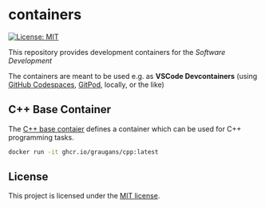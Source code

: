 # containers

[![License: MIT](https://img.shields.io/badge/License-MIT-yellow.svg)](https://opensource.org/licenses/MIT)

This repository provides development containers for the *Software Development*

The containers are meant to be used e.g. as **VSCode Devcontainers** (using [GitHub Codespaces](https://docs.github.com/en/codespaces/overview), [GitPod](https://gitpod.io/), locally, or the like)

## C++ Base Container
The [C++ base contaier](dockerfiles/cpp_base) defines a container which can be used for C++ programming tasks.

```sh
docker run -it ghcr.io/graugans/cpp:latest
```

## License

This project is licensed under the [MIT license](LICENSE).